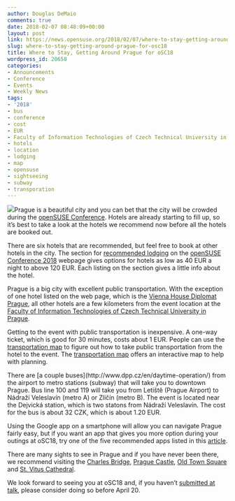 ```yaml
---
author: Douglas DeMaio
comments: true
date: 2018-02-07 08:48:09+00:00
layout: post
link: https://news.opensuse.org/2018/02/07/where-to-stay-getting-around-prague-for-osc18/
slug: where-to-stay-getting-around-prague-for-osc18
title: Where to Stay, Getting Around Prague for oSC18
wordpress_id: 20658
categories:
- Announcements
- Conference
- Events
- Weekly News
tags:
- '2018'
- bus
- conference
- cost
- EUR
- Faculty of Information Technologies of Czech Technical University in Prague
- hotels
- location
- lodging
- map
- opensuse
- sightseeing
- subway
- transporation
---
```


![](http://www.planetware.com/photos-large/CZ/prague-castle-overlooking-the-city-0.jpg)Prague is a beautiful city and you can bet that the city will be crowded during the [openSUSE Conference](https://events.opensuse.org/conference/oSC18). Hotels are already starting to fill up, so it’s best to take a look at the hotels we recommend now before all the hotels are booked out.

There are six hotels that are recommended, but feel free to book at other hotels in the city. The section for [recommended lodging](https://events.opensuse.org/conference/oSC18) on the [openSUSE Conference 2018](https://events.opensuse.org/conference/oSC18) webpage gives options for hotels as low as 40 EUR a night to above 120 EUR. Each listing on the section gives a little info about the hotel.

Prague is a big city with excellent public transportation. With the exception of one hotel listed on the web page, which is the [Vienna House Diplomat Prague](https://www.viennahouse.com/en.html), all other hotels are a few kilometers from the event location at the [Faculty of Information Technologies of Czech Technical University in Prague](https://www.cvut.cz/en/faculty-of-information-technology).

Getting to the event with public transportation is inexpensive. A one-way ticket, which is good for 30 minutes, costs about 1 EUR. People can use the [transportation map](http://spojeni.dpp.cz/ConnForm.aspx?tt=PID&cl=E5) to figure out how to take public transportation from the hotel to the event. The [transportation map](http://spojeni.dpp.cz/ConnForm.aspx?tt=PID&cl=E5) offers an interactive map to help with planning.

<!-- more -->There are [a couple buses](http://www.dpp.cz/en/daytime-operation/) from the airport to metro stations (subway) that will take you to downtown Prague. Bus line 100 and 119 will take you from Letiště (Prague Airport) to Nádraží Veleslavín (metro A) or Zličín (metro B). The event is located near the Dejvická station, which is two statons from Nádraží Veleslavín. The cost for the bus is about 32 CZK, which is about 1.20 EUR.

Using the Google app on a smartphone will allow you can navigate Prague fairly easy, but if you want an app that gives you more option during your outings at oSC18, try one of the five recommended apps listed in this [article](https://prague.tv/en/s72/Directory/c218-Technology/n2285-smartphone-apps-prague).

There are many sights to see in Prague and if you have never been there, we recommend visiting the [Charles Bridge](https://en.wikipedia.org/wiki/Charles_Bridge), [Prague Castle](https://en.wikipedia.org/wiki/Prague_Castle), [Old Town Square](https://en.wikipedia.org/wiki/Old_Town_Square) and [St. Vitus Cathedral](https://en.wikipedia.org/wiki/St._Vitus_Cathedral).

We look forward to seeing you at oSC18 and, if you haven’t [submitted at talk](https://events.opensuse.org/conference/oSC18/program/proposal/new), please consider doing so before April 20.
